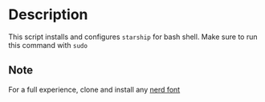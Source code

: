 # Description
This script installs and configures `starship` for bash shell.
Make sure to run this command with `sudo`

## Note
For a full experience, clone and install any [nerd font](https://github.com/ryanoasis/nerd-fonts)
